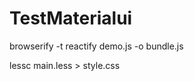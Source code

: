 TestMaterialui
==============
browserify -t reactify demo.js -o bundle.js

lessc main.less > style.css
